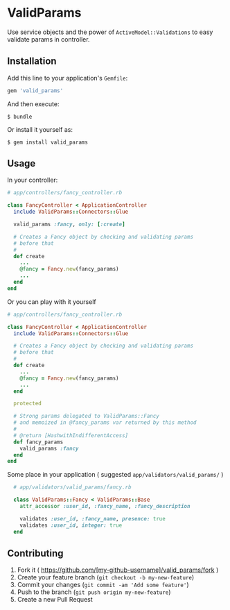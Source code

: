# ValidParams

Use service objects and the power of `ActiveModel::Validations` to easy validate params in controller.

## Installation

Add this line to your application's `Gemfile`:

```ruby
gem 'valid_params'
```

And then execute:

    $ bundle

Or install it yourself as:

    $ gem install valid_params

## Usage

In your controller:


```Ruby
# app/controllers/fancy_controller.rb

class FancyController < ApplicationController
  include ValidParams::Connectors::Glue

  valid_params :fancy, only: [:create]

  # Creates a Fancy object by checking and validating params
  # before that
  #
  def create
    ...
    @fancy = Fancy.new(fancy_params)
    ...
  end
end
```

Or you can play with it yourself

```Ruby
# app/controllers/fancy_controller.rb

class FancyController < ApplicationController
  include ValidParams::Connectors::Glue

  # Creates a Fancy object by checking and validating params
  # before that
  #
  def create
    ...
    @fancy = Fancy.new(fancy_params)
    ...
  end

  protected

  # Strong params delegated to ValidParams::Fancy
  # and memoized in @fancy_params var returned by this method
  #
  # @return [HashwithIndifferentAccess]
  def fancy_params
    valid_params :fancy
  end
end
```

Some place in your application ( suggested `app/validators/valid_params/` )

```Ruby
  # app/validators/valid_params/fancy.rb

  class ValidParams::Fancy < ValidParams::Base
    attr_accessor :user_id, :fancy_name, :fancy_description

    validates :user_id, :fancy_name, presence: true
    validates :user_id, integer: true
  end
```

## Contributing

1. Fork it ( https://github.com/[my-github-username]/valid_params/fork )
2. Create your feature branch (`git checkout -b my-new-feature`)
3. Commit your changes (`git commit -am 'Add some feature'`)
4. Push to the branch (`git push origin my-new-feature`)
5. Create a new Pull Request
